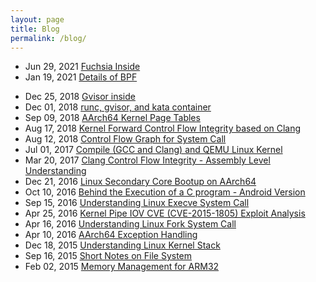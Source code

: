 ```yaml
---
layout: page
title: Blog
permalink: /blog/
---
```


* Jun 29, 2021	[Fuchsia Inside](posts/2021-06-29-fuchsia.md)
* Jan 19, 2021	[Details of BPF](posts/2021-01-19-bpf.md)
<!-- * Aug 19, 2020	[Inside Memory Control Group](posts/2020-08-19-memcg.md) -->
* Dec 25, 2018	[Gvisor inside](posts/2018-12-25-gvisor-inside.md)
* Dec 01, 2018  [runc, gvisor, and kata container](posts/2018-12-01-sectainer.md)
* Sep 09, 2018	[AArch64 Kernel Page Tables](posts/2018-09-09-page-table.md)
* Aug 17, 2018	[Kernel Forward Control Flow Integrity based on Clang](posts/2018-08-17-kernel-cfi.md)
* Aug 12, 2018	[Control Flow Graph for System Call](posts/2018-08-12-syscall.md)
* Jul 01, 2017	[Compile (GCC and Clang) and QEMU Linux Kernel](posts/2017-07-01-kernel-qemu.md)
* Mar 20, 2017	[Clang Control Flow Integrity - Assembly Level Understanding](posts/2017-03-20-clang-cfi.md)
* Dec 21, 2016	[Linux Secondary Core Bootup on AArch64](posts/2016-12-21-secondary-bootup.md)
* Oct 10, 2016	[Behind the Execution of a C program - Android Version](posts/2016-10-10-c-startup.md)
* Sep 15, 2016	[Understanding Linux Execve System Call](posts/2016-09-15-kernel-execve.md)
* Apr 25, 2016	[Kernel Pipe IOV CVE (CVE-2015-1805) Exploit Analysis](posts/2016-04-25-1805-cve.md)
* Apr 16, 2016	[Understanding Linux Fork System Call](posts/2016-04-16-kernel-fork.md)
* Apr 10, 2016	[AArch64 Exception Handling](posts/2016-04-10-aarch64-exception.md)
* Dec 18, 2015	[Understanding Linux Kernel Stack](posts/2015-12-18-kernel-stack.md)
* Sep 16, 2015	[Short Notes on File System](posts/2015-09-16-file-system.md)
* Feb 02, 2015	[Memory Management for ARM32](posts/2015-02-02-arm32-mm.md)

